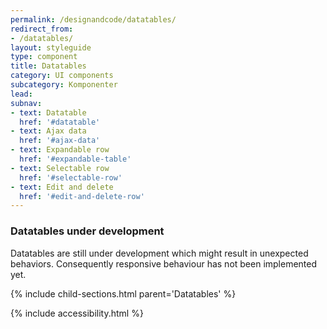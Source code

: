 ```yaml
---
permalink: /designandcode/datatables/
redirect_from:
- /datatables/
layout: styleguide
type: component
title: Datatables
category: UI components
subcategory: Komponenter
lead:
subnav:
- text: Datatable
  href: '#datatable'
- text: Ajax data
  href: '#ajax-data'
- text: Expandable row
  href: '#expandable-table'
- text: Selectable row
  href: '#selectable-row'
- text: Edit and delete
  href: '#edit-and-delete-row'
---
```


<div class="alert alert-warning alert--show-icon mb-5" role="alert">
    <div class="alert-body">
        <h3 class="alert-heading">Datatables under development</h3>
        <p class="alert-text">Datatables are still under development which might result in unexpected behaviors. Consequently responsive behaviour has not been implemented yet. </p>
    </div>
</div>

{% include child-sections.html parent='Datatables' %}

{% include accessibility.html %}
